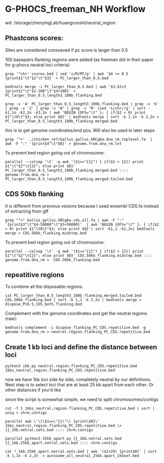 # G-PHOCS_freeman_NH Workflow

wd: /storage/zhenyingLab/huangruoshi/neutral_region

## Phastcons scores:

Sites are considered consseved if pc score is larger than 0.5

100 basepairs flanking regions were added (as freeman did in their paper for g-phocs neutral loci criteria)

```
grep '^chr' scores.bed | sed 's/M/MT/g' | awk '$4 >= 0.5 {print$1"\t"$2"\t"$3}' > PC_larger_than_0.5.bed

bedtools merge -i PC_larger_than_0.5.bed | awk '$3-$2>3 {print$1"\t"$2-100"\t"$3+100}' > PC_larger_than_0.5_length3_100b_flanking.bed

grep -v 'A' PC_larger_than_0.5_length3_100b_flanking.bed | grep -v 'K' | grep -v 'Z' | grep -v 'W' | grep -v 'M' |sed 's/chr//g' | sort -k1,1n -k2,2n -k3,3n | awk 'BEGIN {OFS="\t" }; { if($2 < 0) print $1"\t0\t"$3; else print $0}' | bedtools merge | sort -k 1.1n -k 2,2n > PC_larger_than_0.5_length3_100b_flanking.merged.bed
```

this is to get genome coordinates/end pos. Will also be used in later steps

```
grep '^>' ../chicken_ref/Gallus_gallus.GRCg6a.dna_rm.toplevel.fa  | awk -F ":" '{print$4"\t"$6}' > genome.from.dna_rm.txt
```

To prevent bed region going out of chromosome:

```
parallel --colsep '\t' -q awk '($1=="{1}") { if($3 > {2}) print $1"\t"$2"\t{2}"; else print $0}' PC_larger_than_0.5_length3_100b_flanking.merged.bed :::: genome.from.dna_rm > PC_larger_than_0.5_length3_100b_flanking.merged.tailed.bed
```


## CDS 50kb flanking

It is different from previous vesions because I used ensembl CDS.fa instead of extracting from gff

```
grep "^>" Gallus_gallus.GRCg6a.cds.all.fa | awk -F ":" '{print$3"\t"$4-50000"\t"$5+50000}'  | awk 'BEGIN {OFS="\t" }; { if($2 < 0) print $1"\t0\t"$3; else print $0}'| sort -k1,1 -k2,2n| bedtools merge > CDS.50kb_flanking.midstep.bed

```

To prevent bed region going out of chromosome:

```
parallel --colsep '\t' -q awk '($1=="{1}") { if($3 > {2}) print $1"\t"$2"\t{2}"; else print $0}' CDS.50kb_flanking.midstep.bed :::: genome.from.dna_rm >  CDS.50kb_flanking.bed
```


## repeatitive regions

To combine all the disposable regions:

```
cat PC_larger_than_0.5_length3_100b_flanking.merged.tailed.bed CDS.50kb_flanking.bed | sort -k 1,1 -k 2,2n | bedtools merge > dispose_PC0.5_CDS_both.flanking.bed
```

Complement with the genome coordinates and get the neutral regions (raw):

```
bedtools complement -i dispose_flanking_PC_CDS.repetitive.bed -g genome.from.dna_rm > neutral.region.flanking_PC_CDS.repetitive.bed
```


## Create 1 kb loci and define the distance between loci

```
python3 ikb.py neutral.region.flanking_PC_CDS.repetitive.bed 1kbs_neutral.region.flanking_PC_CDS.repetitive.bed 
```
now we have 1kb loci side by side, completely neutral by our definitions.
Next step is to select loci that are at least 25 kb apart from each other. Or other distances if you'd like

since the script is somewhat simple, we need to split chromosomes/contigs

```
cut -f 1 1kbs_neutral.region.flanking_PC_CDS.repetitive.bed | sort | uniq > chrm.contigs

parallel awk \'\(\$1==\"{}\"\) {print\$0}\' 1kbs_neutral.region.flanking_PC_CDS.repetitive.bed \> {}_1kb.netral.sets.bed :::: chrm.contigs 

parallel python3 25kb_apart.py {}_1kb.netral.sets.bed {}_1kb.25kb_apart.netral.sets.bed :::: chrm.contigs

cat *_1kb.25kb_apart.netral.sets.bed | awk '($1<29) {print$0}' | sort -k 1,1n -k 2,2n  > autosome_all_neutral_25kb.apart_1kbset.bed
```
